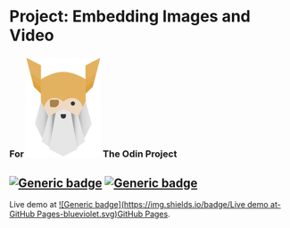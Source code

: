 # Project: Embedding Images and Video
### For  ![Alt text](./odin-logo.svg?raw=true "Title") The Odin Project
## [![Generic badge](https://img.shields.io/badge/BUILD-HTML-BRIGHTGREEN.svg)](https://shields.io/) [![Generic badge](https://img.shields.io/badge/BUILD-CSS-BLUE.svg)](https://shields.io/)

Live demo at [![Generic badge](https://img.shields.io/badge/Live demo at-GitHub Pages-blueviolet.svg)](https://shields.io/)[GitHub Pages](https://nijepa.github.io/embedding-images-and-video/).
